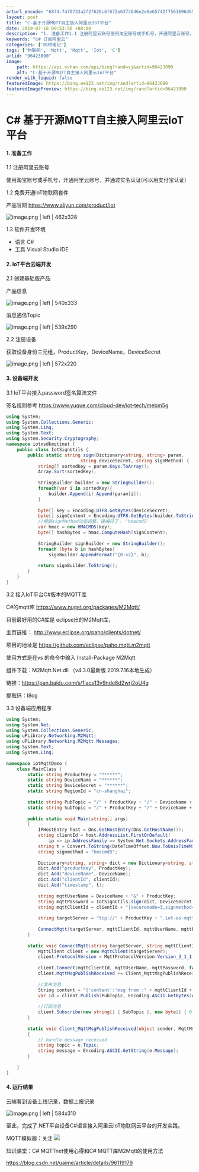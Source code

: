 ```yaml
---
arturl_encode: "6874:7470733a2f2f626c6f672e6373646e2e6e65742f7561696d65:2f61727469636c652f64657461696c732f3936343233383930"
layout: post
title: "C-基于开源MQTT自主接入阿里云IoT平台"
date: 2019-07-18 09:53:56 +08:00
description: "1. 准备工作1.1 注册阿里云账号使用淘宝账号或手机号，开通阿里云账号，并通过实名认证(可以用支付"
keywords: "c# 订阅阿里云"
categories: ['网络笔记']
tags: ['物联网', 'Mqtt', 'Mqtt', 'Iot', 'C']
artid: "96423890"
image:
    path: https://api.vvhan.com/api/bing?rand=sj&artid=96423890
    alt: "C-基于开源MQTT自主接入阿里云IoT平台"
render_with_liquid: false
featuredImage: https://bing.ee123.net/img/rand?artid=96423890
featuredImagePreview: https://bing.ee123.net/img/rand?artid=96423890
---
```


# C# 基于开源MQTT自主接入阿里云IoT平台

#### 1. 准备工作

1.1 注册阿里云账号

使用淘宝账号或手机号，开通阿里云账号，并通过实名认证(可以用支付宝认证)

1.2 免费开通IoT物联网套件

产品官网
<https://www.aliyun.com/product/iot>

![image.png | left | 462x328](https://i-blog.csdnimg.cn/blog_migrate/8092270c4cb6b5eda859ea1ccb36e191.png)

1.3 软件开发环境

* 语言 C#
* 工具 Visual Studio IDE

#### 2. IoT平台云端开发

2.1 创建基础版产品

产品信息

![image.png | left | 540x333](https://i-blog.csdnimg.cn/blog_migrate/a63973ee8cca27186c32054729ac14e3.png)

消息通信Topic

![image.png | left | 539x290](https://i-blog.csdnimg.cn/blog_migrate/43d03a25ac23068ce9203f25216e315f.png)

2.2 注册设备

获取设备身份三元组，ProductKey，DeviceName，DeviceSecret

![image.png | left | 572x220](https://i-blog.csdnimg.cn/blog_migrate/3ae43587316cfee9f62ba1917c2eb482.png)

#### 3. 设备端开发

3.1 IoT平台接入password签名算法文件

签名规则参考
<https://www.yuque.com/cloud-dev/iot-tech/mebm5g>

```cs
using System;
using System.Collections.Generic;
using System.Linq;
using System.Text;
using System.Security.Cryptography;
namespace iotxsdkmqttnet {
    public class IotSignUtils {
        public static string sign(Dictionary<string, string> param, 
                            string deviceSecret, string signMethod) {
            string[] sortedKey = param.Keys.ToArray();
            Array.Sort(sortedKey);
 
            StringBuilder builder = new StringBuilder();
            foreach(var i in sortedKey){
                builder.Append(i).Append(param[i]);
            }
 
            byte[] key = Encoding.UTF8.GetBytes(deviceSecret);
            byte[] signContent = Encoding.UTF8.GetBytes(builder.ToString());
            //根据signMethod动态调整，硬编码了： 'hmacmd5'
            var hmac = new HMACMD5(key);
            byte[] hashBytes = hmac.ComputeHash(signContent);
 
            StringBuilder signBuilder = new StringBuilder();
            foreach (byte b in hashBytes)
                signBuilder.AppendFormat("{0:x2}", b);
 
            return signBuilder.ToString();
        }
    }
}
```

3.2 接入IoT平台C#版本的MQTT库

C#的mqtt库
<https://www.nuget.org/packages/M2Mqtt/>

目前最好用的C#库是 eclipse出的M2Mqtt库，

主页链接： http://www.eclipse.org/paho/clients/dotnet/

项目的地址是 https://github.com/eclipse/paho.mqtt.m2mqtt

使用方式是在vs 的命令中输入 Install-Package M2Mqtt

组件下载：M2Mqtt.Net.dll （v4.3.0最新版 2019.7.16本地生成）

链接：https://pan.baidu.com/s/1lacs13v9nde8d2wrj2oU4g
  
提取码：l8cg

3.3 设备端应用程序

```cs
using System;
using System.Net;
using System.Collections.Generic;
using uPLibrary.Networking.M2Mqtt;
using uPLibrary.Networking.M2Mqtt.Messages;
using System.Text;
using System.Linq;
 
namespace iotMqttDemo {
    class MainClass {
        static string ProductKey = "******";
        static string DeviceName = "******";
        static string DeviceSecret = "******";
        static string RegionId = "cn-shanghai";
 
        static string PubTopic = "/" + ProductKey + "/" + DeviceName + "/update";
        static string SubTopic = "/" + ProductKey + "/" + DeviceName + "/get";
 
        public static void Main(string[] args)
        {
            IPHostEntry host = Dns.GetHostEntry(Dns.GetHostName());
            string clientId = host.AddressList.FirstOrDefault(
                ip => ip.AddressFamily == System.Net.Sockets.AddressFamily.InterNetwork).ToString();
            string t = Convert.ToString(DateTimeOffset.Now.ToUnixTimeMilliseconds());
            string signmethod = "hmacmd5";
 
            Dictionary<string, string> dict = new Dictionary<string, string>();
            dict.Add("productKey", ProductKey);
            dict.Add("deviceName", DeviceName);
            dict.Add("clientId", clientId);
            dict.Add("timestamp", t);
 
            string mqttUserName = DeviceName + "&" + ProductKey;
            string mqttPassword = IotSignUtils.sign(dict, DeviceSecret, signmethod);
            string mqttClientId = clientId + "|securemode=3,signmethod="+signmethod+",timestamp=" + t + "|";
            
            string targetServer = "tcp://" + ProductKey + ".iot-as-mqtt." + RegionId + ".aliyuncs.com";
            
            ConnectMqtt(targetServer, mqttClientId, mqttUserName, mqttPassword);
        }
 
        static void ConnectMqtt(string targetServer, string mqttClientId, string mqttUserName, string mqttPassword){
            MqttClient client = new MqttClient(targetServer);
            client.ProtocolVersion = MqttProtocolVersion.Version_3_1_1;
 
            client.Connect(mqttClientId, mqttUserName, mqttPassword, false, 60);
            client.MqttMsgPublishReceived += Client_MqttMsgPublishReceived;
 
            //发布消息
            String content = "{'content':'msg from :" + mqttClientId + ", 这里是.NET设备'}";
            var id = client.Publish(PubTopic, Encoding.ASCII.GetBytes(content));
 
            //订阅消息
            client.Subscribe(new string[] { SubTopic }, new byte[] { 0 });
        }
 
        static void Client_MqttMsgPublishReceived(object sender, MqttMsgPublishEventArgs e)
        {
            // handle message received
            string topic = e.Topic;
            string message = Encoding.ASCII.GetString(e.Message);
        }
 
    }
}
```

#### 4. 运行结果

云端看到设备上线记录，数据上报记录

![image.png | left | 584x310](https://i-blog.csdnimg.cn/blog_migrate/e42d797c8dc8eef860865c9caea548e4.png)

至此，完成了.NET平台设备C#语言接入阿里云IoT物联网云平台的开发实践。

MQTT模拟器：关注
![](https://i-blog.csdnimg.cn/blog_migrate/ad77efc8e44d7a2eb9d99f9ac0e5c302.png)

知识课堂：C# MQTTnet使用心得和C# MQTT库M2Mqtt的使用方法

<https://blog.csdn.net/uaime/article/details/96119179>